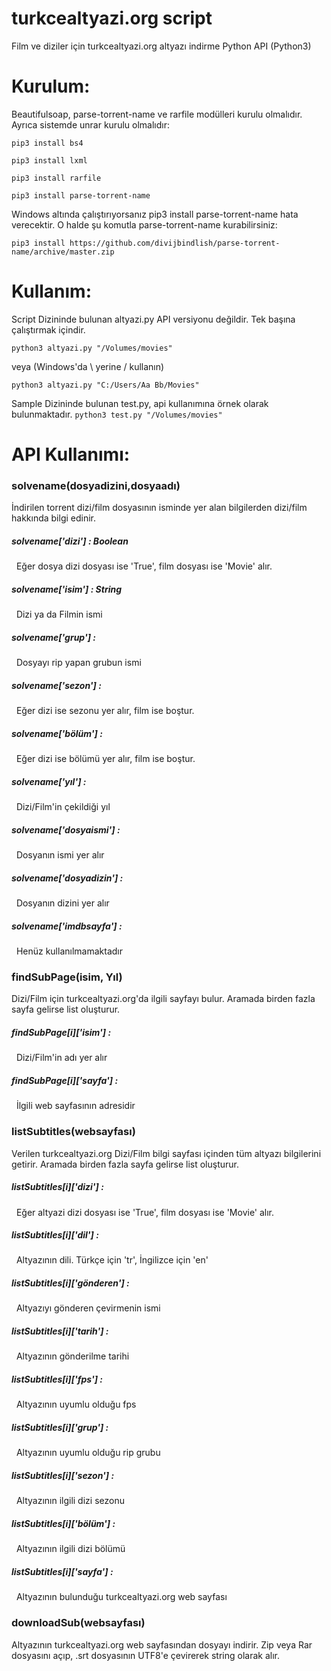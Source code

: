 # turkcealtyazi.org script
Film ve diziler için turkcealtyazi.org altyazı indirme Python API (Python3)

# Kurulum:
Beautifulsoap, parse-torrent-name ve rarfile modülleri kurulu olmalıdır. Ayrıca sistemde unrar kurulu olmalıdır:

```pip3 install bs4```

```pip3 install lxml```

```pip3 install rarfile```

```pip3 install parse-torrent-name```

Windows altında çalıştırıyorsanız pip3 install parse-torrent-name hata verecektir. O halde şu komutla parse-torrent-name kurabilirsiniz:

```pip3 install https://github.com/divijbindlish/parse-torrent-name/archive/master.zip```

# Kullanım:
Script Dizininde bulunan altyazi.py API versiyonu değildir. Tek başına çalıştırmak içindir.

```python3 altyazi.py "/Volumes/movies"```

veya (Windows'da \ yerine / kullanın)

```python3 altyazi.py "C:/Users/Aa Bb/Movies"```

Sample Dizininde bulunan test.py, api kullanımına örnek olarak bulunmaktadır.
```python3 test.py "/Volumes/movies"```

# API Kullanımı:
### solvename(dosyadizini,dosyaadı)
İndirilen torrent dizi/film dosyasının isminde yer alan bilgilerden dizi/film hakkında bilgi edinir.  
##### solvename['dizi'] : Boolean  
&nbsp;&nbsp;Eğer dosya dizi dosyası ise 'True', film dosyası ise 'Movie' alır.  
##### solvename['isim'] : String  
&nbsp;&nbsp;Dizi ya da Filmin ismi  
##### solvename['grup'] :  
&nbsp;&nbsp;Dosyayı rip yapan grubun ismi  
##### solvename['sezon'] :  
&nbsp;&nbsp;Eğer dizi ise sezonu yer alır, film ise boştur.  
##### solvename['bölüm'] :  
&nbsp;&nbsp;Eğer dizi ise bölümü yer alır, film ise boştur.  
##### solvename['yıl'] :  
&nbsp;&nbsp;Dizi/Film'in çekildiği yıl  
##### solvename['dosyaismi'] :  
&nbsp;&nbsp;Dosyanın ismi yer alır  
##### solvename['dosyadizin'] :  
&nbsp;&nbsp;Dosyanın dizini yer alır  
##### solvename['imdbsayfa'] :  
&nbsp;&nbsp;Henüz kullanılmamaktadır  

### findSubPage(isim, Yıl)
Dizi/Film için turkcealtyazi.org'da ilgili sayfayı bulur. Aramada birden fazla sayfa gelirse list oluşturur.  
##### findSubPage[i]['isim'] :  
&nbsp;&nbsp;Dizi/Film'in adı yer alır  
##### findSubPage[i]['sayfa'] :  
&nbsp;&nbsp;İlgili web sayfasının adresidir  

### listSubtitles(websayfası)
Verilen turkcealtyazi.org Dizi/Film bilgi sayfası içinden tüm altyazı bilgilerini getirir. Aramada birden fazla sayfa gelirse list oluşturur.  
##### listSubtitles[i]['dizi'] :  
&nbsp;&nbsp;Eğer altyazi dizi dosyası ise 'True', film dosyası ise 'Movie' alır.  
##### listSubtitles[i]['dil'] :  
&nbsp;&nbsp;Altyazının dili. Türkçe için 'tr', İngilizce için 'en'  
##### listSubtitles[i]['gönderen'] :  
&nbsp;&nbsp;Altyazıyı gönderen çevirmenin ismi  
##### listSubtitles[i]['tarih'] :  
&nbsp;&nbsp;Altyazının gönderilme tarihi  
##### listSubtitles[i]['fps'] :  
&nbsp;&nbsp;Altyazının uyumlu olduğu fps  
##### listSubtitles[i]['grup'] :  
&nbsp;&nbsp;Altyazının uyumlu olduğu rip grubu  
##### listSubtitles[i]['sezon'] :  
&nbsp;&nbsp;Altyazının ilgili dizi sezonu  
##### listSubtitles[i]['bölüm'] :  
&nbsp;&nbsp;Altyazının ilgili dizi bölümü  
##### listSubtitles[i]['sayfa'] :  
&nbsp;&nbsp;Altyazının bulunduğu turkcealtyazi.org web sayfası  

### downloadSub(websayfası)
Altyazının turkcealtyazi.org web sayfasından dosyayı indirir. Zip veya Rar dosyasını açıp, .srt dosyasının UTF8'e çevirerek string olarak alır.
